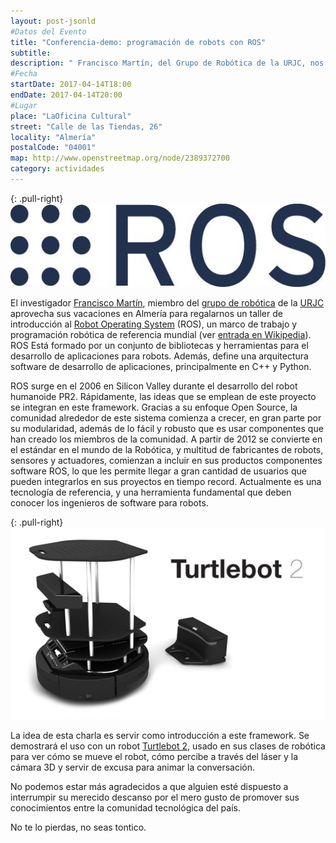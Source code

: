 ```yaml
---
layout: post-jsonld
#Datos del Evento
title: "Conferencia-demo: programación de robots con ROS"
subtitle:
description: " Francisco Martín, del Grupo de Robótica de la URJC, nos introducirá en la programación con Robot Operating System (ROS)"
#Fecha
startDate: 2017-04-14T18:00
endDate: 2017-04-14T20:00
#Lugar
place: "LaOficina Cultural"
street: "Calle de las Tiendas, 26"
locality: "Almería"
postalCode: "04001"
map: http://www.openstreetmap.org/node/2389372700
category: actividades
---
```


{: .pull-right}
![logo of ROS](/recursos/2017-04-14/ros_logo.jpg)



El investigador [Francisco Martín](https://gsyc.urjc.es/~fmartin/), miembro del [grupo de robótica](http://www.robotica.gsyc.es/) de la [URJC](https://gsyc.urjc.es/~fmartin/) aprovecha sus vacaciones en Almería para regalarnos un taller de introducción al [Robot Operating System](http://www.ros.org/) (ROS), un marco de trabajo y programación robótica de referencia mundial (ver [entrada en Wikipedia](https://es.wikipedia.org/wiki/Sistema_Operativo_Rob%C3%B3tico)). ROS Está formado por un conjunto de bibliotecas y herramientas para el desarrollo de aplicaciones para robots. Además, define una arquitectura software de desarrollo de aplicaciones, principalmente en C++ y Python.

ROS surge en el 2006 en Silicon Valley durante el desarrollo del robot humanoide PR2. Rápidamente, las ideas que se emplean de este proyecto se integran en este framework. Gracias a su enfoque Open Source, la comunidad alrededor de este sistema comienza a crecer, en gran parte por su modularidad, además de lo fácil y robusto que es usar componentes que han creado los miembros de la comunidad. A partir de 2012 se convierte en el estándar en el mundo de la Robótica, y multitud de fabricantes de robots, sensores y actuadores, comienzan a incluir en sus productos componentes software ROS, lo que les permite llegar a gran cantidad de usuarios que pueden integrarlos en sus proyectos en tiempo record. Actualmente es una tecnología de referencia, y una herramienta fundamental que deben conocer los ingenieros de software para robots.


{: .pull-right}
![Turtebot2](/recursos/2017-04-14/turtlebot2_overview.jpg)

La idea de esta charla es servir como introducción a este framework. Se demostrará el uso con un robot [Turtlebot 2](http://spectrum.ieee.org/automaton/robotics/diy/turtlebot-2-now-available-for-preorder-from-clearpath-robotics), usado en sus clases de robótica para ver cómo se mueve el robot, cómo percibe a través del láser y la cámara 3D y servir de excusa para animar la conversación.


No podemos estar más agradecidos a que alguien esté dispuesto a interrumpir su merecido descanso por el mero gusto de promover sus conocimientos entre la comunidad tecnológica del país.

No te lo pierdas, no seas tontico.
